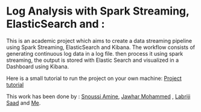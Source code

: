 # Log Analysis with Spark Streaming, ElasticSearch and :

This is an academic project which aims to create a data streaming pipeline using Spark Streaming, ElasticSearch and Kibana.
The workflow consists of generating continuous log data in a log file. then process it using spark streaming, the output is stored with Elastic Search and visualized 
in a Dashboard using Kibana.

Here is a small tutorial to run the project on your own machine:
[Project tutorial](https://github.com/isbainemohamed/SparkStreamingProject/blob/main/SparkStreaminProject_Isbaine_Jawhar_Snoussi_Report_final.pdf)


This work has been done by : 
[Snoussi Amine](https://github.com/Aminos7), [Jawhar Mohammed](https://github.com/javo2) , [Labriji Saad](https://github.com/labrijisaad) and [Me](https://github.com/isbainemohamed).


